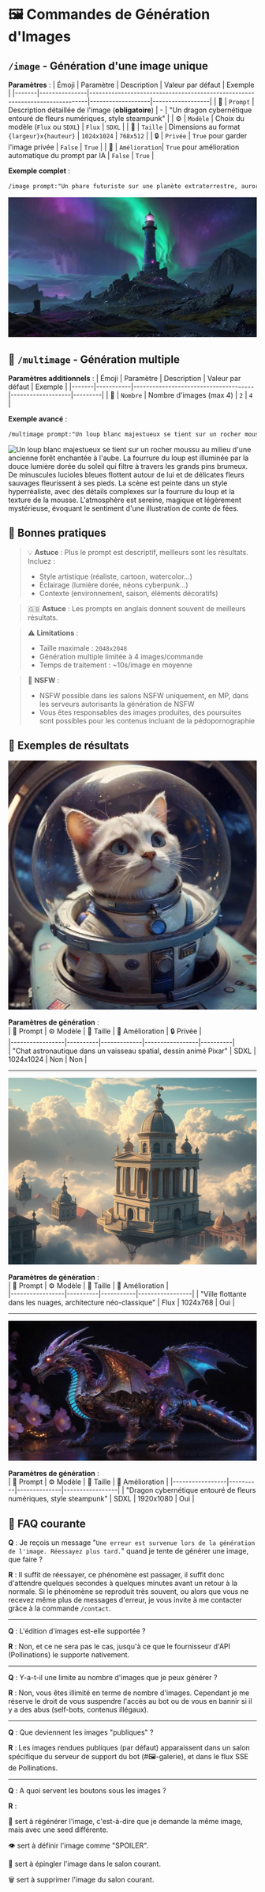 # 🖼️ Commandes de Génération d'Images 

## `/image` - Génération d'une image unique
**Paramètres** :
| Émoji | Paramètre     | Description                                                                 | Valeur par défaut | Exemple          |
|-------|---------------|-----------------------------------------------------------------------------|-------------------|------------------|
| 📝    | `Prompt`      | Description détaillée de l'image (**obligatoire**)                         | -                 | "Un dragon cybernétique entouré de fleurs numériques, style steampunk" |
| ⚙️    | `Modèle`      | Choix du modèle (`Flux` ou `SDXL`)                                         | `Flux`            | `SDXL`           |
| 📐    | `Taille`      | Dimensions au format `{largeur}x{hauteur}`                                     | `1024x1024`       | `768x512`        |
| 🔒    | `Privée`      | `True` pour garder l'image privée                                          | `False`           | `True`           |
| 🧠    | `Amélioration`| `True` pour amélioration automatique du prompt par IA                      | `False`           | `True`           |

**Exemple complet** :
```html
/image prompt:"Un phare futuriste sur une planète extraterrestre, aurores boréales" size:2048x1024 model:SDXL
```
![Un phare futuriste sur une planète extraterrestre, aurores boréales](lighthouse.png)

## 🌟 `/multimage` - Génération multiple
**Paramètres additionnels** :
| Émoji | Paramètre | Description                          | Valeur par défaut | Exemple |
|-------|-----------|--------------------------------------|-------------------|---------|
| 🔢    | `Nombre`  | Nombre d'images (max 4)              | `2`               | `4`     |

**Exemple avancé** :
```html
/multimage prompt:"Un loup blanc majestueux se tient sur un rocher moussu au milieu d'une ancienne forêt enchantée à l'aube. La fourrure du loup est illuminée par la douce lumière dorée du soleil qui filtre à travers les grands pins brumeux. De minuscules lucioles bleues flottent autour de lui et de délicates fleurs sauvages fleurissent à ses pieds. La scène est peinte dans un style hyperréaliste, avec des détails complexes sur la fourrure du loup et la texture de la mousse. L'atmosphère est sereine, magique et légèrement mystérieuse, évoquant le sentiment d'une illustration de conte de fées." number:3 size:1024x768 enhance:True
```

![Un loup blanc majestueux se tient sur un rocher moussu au milieu d'une ancienne forêt enchantée à l'aube. La fourrure du loup est illuminée par la douce lumière dorée du soleil qui filtre à travers les grands pins brumeux. De minuscules lucioles bleues flottent autour de lui et de délicates fleurs sauvages fleurissent à ses pieds. La scène est peinte dans un style hyperréaliste, avec des détails complexes sur la fourrure du loup et la texture de la mousse. L'atmosphère est sereine, magique et légèrement mystérieuse, évoquant le sentiment d'une illustration de conte de fées.](wolf.png)

## 📌 Bonnes pratiques
> 💡 **Astuce** : Plus le prompt est descriptif, meilleurs sont les résultats. Incluez :
> - Style artistique (réaliste, cartoon, watercolor...)
> - Éclairage (lumière dorée, néons cyberpunk...)
> - Contexte (environnement, saison, éléments décoratifs)

> 🇬🇧 **Astuce** : Les prompts en anglais donnent souvent de meilleurs résultats.

> ⚠️ **Limitations** :
> - Taille maximale : `2048x2048`
> - Génération multiple limitée à 4 images/commande
> - Temps de traitement : ~10s/image en moyenne

> 🔞 **NSFW** :
> - NSFW possible dans les salons NSFW uniquement, en MP, dans les serveurs autorisants la génération de NSFW 
> - Vous êtes responsables des images produites, des poursuites sont possibles pour les contenus incluant de la pédopornographie

## 🎨 Exemples de résultats

![Chat astronautique dans un vaisseau spatial, dessin animé Pixar](spaceship.png)

**Paramètres de génération** :  
| 📝 Prompt       | ⚙️ Modèle | 📐 Taille   | 🧠 Amélioration | 🔒 Privée |  
|-----------------|----------|-------------|-----------------|----------|  
| "Chat astronautique dans un vaisseau spatial, dessin animé Pixar" | SDXL | 1024x1024 | Non | Non | 


---

![Ville flottante dans les nuages, architecture néo-classique](sky-city.png) 

**Paramètres de génération** :  
| 📝 Prompt       | ⚙️ Modèle | 📐 Taille | 🧠 Amélioration |  
|-----------------|----------|-----------|-----------------|
| "Ville flottante dans les nuages, architecture néo-classique" | Flux | 1024x768 | Oui |


---
![Dragon cybernétique entouré de fleurs numériques, style steampunk](dragon.png)


**Paramètres de génération** :  
| 📝 Prompt       | ⚙️ Modèle | 📐 Taille    | 🧠 Amélioration |
|-----------------|----------|--------------|-----------------|
| "Dragon cybernétique entouré de fleurs numériques, style steampunk" | SDXL | 1920x1080 | Oui |


## 🔄 FAQ courante

**Q** : Je reçois un message "`Une erreur est survenue lors de la génération de l'image. Réessayez plus tard.`" quand je tente de générer une image, que faire ?

**R** : Il suffit de réessayer, ce phénomène est passager, il suffit donc d'attendre quelques secondes à quelques minutes avant un retour à la normale. Si le phénomène se reproduit très souvent, ou alors que vous ne recevez même plus de messages d'erreur, je vous invite à me contacter grâce à la commande `/contact`.

---

**Q** : L'édition d'images est-elle supportée ?

**R** : Non, et ce ne sera pas le cas, jusqu'à ce que le fournisseur d'API (Pollinations) le supporte nativement.

--- 

**Q** : Y-a-t-il une limite au nombre d'images que je peux générer ?

**R** : Non, vous êtes illimité en terme de nombre d'images. Cependant je me réserve le droit de vous suspendre l'accès au bot ou de vous en bannir si il y a des abus (self-bots, contenus illégaux).

---

**Q** : Que deviennent les images "publiques" ?

**R** : Les images rendues publiques (par défaut) apparaissent dans un salon spécifique du serveur de support du bot (#🖼️-galerie), et dans le flux SSE de Pollinations.

---

**Q** : A quoi servent les boutons sous les images ?

**R** : 

🔄 sert à régénérer l'image, c'est-à-dire que je demande la même image, mais avec une seed différente.

👁️ sert à définir l'image comme "SPOILER".

📌 sert à épingler l'image dans le salon courant.

🗑️ sert à supprimer l'image du salon courant.